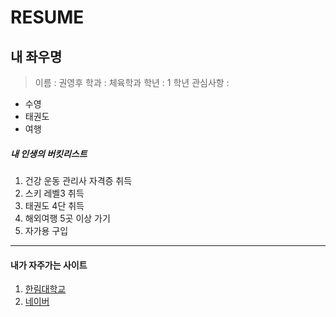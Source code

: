 RESUME
============================
내 좌우명
------------
> 이름 : 권영후
> 학과 : 체육학과
> 학년 : 1 학년
> 관심사항 : 
* 수영  
* 태권도  
* 여행  

##### 내 인생의 버킷리스트
1. 건강 운동 관리사 자격증 취득
2. 스키 레벨3 취득
3. 태권도 4단 취득
4. 해외여행 5곳 이상 가기
5. 자가용 구입
--------------------------------
#### 내가 자주가는 사이트
1. [한림대학교](https://hallym.com)
2. [네이버][1]






[1]:https://www.naver.com
